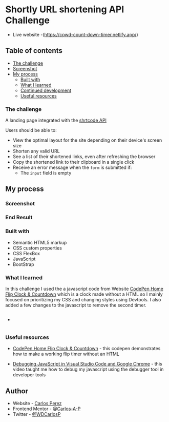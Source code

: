 # Shortly URL shortening API Challenge

- Live website -(https://cpwd-count-down-timer.netlify.app/)

## Table of contents

- [The challenge](#the-challenge)
- [Screenshot](#screenshot)
- [My process](#my-process)
  - [Built with](#built-with)
  - [What I learned](#what-i-learned)
  - [Continued development](#continued-development)
  - [Useful resources](#useful-resources)

### The challenge

A landing page integrated with the [shrtcode API](https://shrtco.de/)

Users should be able to:

- View the optimal layout for the site depending on their device's screen size
- Shorten any valid URL
- See a list of their shortened links, even after refreshing the browser
- Copy the shortened link to their clipboard in a single click
- Receive an error message when the `form` is submitted if:
  - The `input` field is empty

## My process

### Screenshot

### End Result

### Built with

- Semantic HTML5 markup
- CSS custom properties
- CSS FlexBox
- JavaScript
- BootStrap

### What I learned

In this challenge I used the a javascript code from Website [CodePen Home Flip Clock & Countdown](https://codepen.io/shshaw/pen/vKzoLL) which is a clock made without a HTML so I mainly focused on prioritizing my CSS and changing styles using Devtools. I also added a few changes to the javascript to remove the second timer.

```HTML

```

-

```CSS

```

### Useful resources

- [CodePen Home Flip Clock & Countdown](https://codepen.io/shshaw/pen/vKzoLL) - this codepen demonstrates how to make a working flip timer without an HTML

- [Debugging JavaScript in Visual Studio Code and Google Chrome](https://www.youtube.com/watch?v=AX7uybwukkk&ab_channel=JamesQQuick) - this video taught me how to debug my javascript using the debugger tool in developer tools

## Author

- Website - [Carlos Perez](https://carlospwd.netlify.app/)
- Frontend Mentor - [@Carlos-A-P](https://www.frontendmentor.io/profile/yourusername)
- Twitter - [@WDCarlosP](https://www.twitter.com/WDCarlosP)
